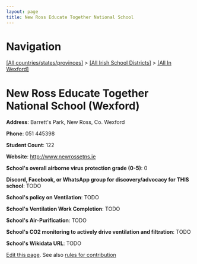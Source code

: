 ```yaml
---
layout: page
title: New Ross Educate Together National School
---
```

# Navigation

[[All countries/states/provinces]](../../..) > [[All Irish School Districts]](../..) > [[All In Wexford]](..)

# New Ross Educate Together National School (Wexford)

**Address**: Barrett's Park, New Ross, Co. Wexford

**Phone**: 051 445398

**Student Count**: 122

**Website**: <http://www.newrossetns.ie>

**School's overall airborne virus protection grade (0-5)**: 0

**Discord, Facebook, or WhatsApp group for discovery/advocacy for THIS school**: TODO

**School's policy on Ventilation**: TODO

**School's Ventilation Work Completion**: TODO

**School's Air-Purification**: TODO

**School's CO2 monitoring to actively drive ventilation and filtration**: TODO

**School's Wikidata URL**: TODO


[Edit this page](https://github.com/ventilate-schools/Ireland/edit/main/./Wexford/New_Ross_Educate_Together_National_School.md). See also [rules for contribution](../../../contribution-rules/)